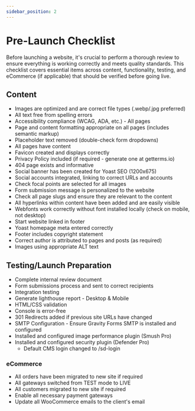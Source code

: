 ```yaml
---
sidebar_position: 2
---
```


# Pre-Launch Checklist

Before launching a website, it's crucial to perform a thorough review to ensure everything is working correctly and meets quality standards. This checklist covers essential items across content, functionality, testing, and eCommerce (if applicable) that should be verified before going live.

## Content
- Images are optimized and are correct file types (.webp/.jpg preferred)
- All text free from spelling errors
- Accessibility compliance (WCAG, ADA, etc.) - All pages
- Page and content formatting appropriate on all pages (includes semantic markup)
- Placeholder text removed (double-check form dropdowns)
- All pages have content
- Favicon created and displays correctly
- Privacy Policy included (if required - generate one at getterms.io)
- 404 page exists and informative
- Social banner has been created for Yoast SEO (1200x675)
- Social accounts integrated, linking to correct URLs and accounts
- Check focal points are selected for all images
- Form submission message is personalized to the website
- Check all page slugs and ensure they are relevant to the content
- All hyperlinks within content have been added and are easily visible
- Webfonts work correctly without font installed locally (check on mobile, not desktop)
- Start website linked in footer
- Yoast homepage meta entered correctly
- Footer includes copyright statement
- Correct author is attributed to pages and posts (as required)
- Images using appropriate ALT text

## Testing/Launch Preparation
- Complete internal review document
- Form submissions process and sent to correct recipients
- Integration testing
- Generate lighthouse report - Desktop & Mobile
- HTML/CSS validation
- Console is error-free
- 301 Redirects added if previous site URLs have changed
- SMTP Configuration - Ensure Gravity Forms SMTP is installed and configured
- Installed and configured image performance plugin (Smush Pro)
- Installed and configured security plugin (Defender Pro)
  - Default CMS login changed to /sd-login

### eCommerce
  - All orders have been migrated to new site if required
  - All gateways switched from TEST mode to LIVE
  - All customers migrated to new site if required
  - Enable all necessary payment gateways
  - Update all WooCommerce emails to the client's email